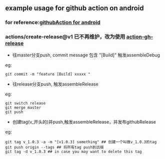 ## example usage for github action on android

### for reference:[githubAction for android](https://github.com/wajahatkarim3/Android-Github-Actions/tree/main)
    
### actions/create-release@v1 已不再维护，改为使用 [action-gh-release](https://github.com/softprops/action-gh-release)


- 往master分支push, commit message 包含 "[Build]" 触发assembleDebug

eg: 

```
git commit -m "feature [Build] xxxxx "
```

- 往release分支push, 触发assembleRelease

eg: 

```
git switch release
git merge master
git push
```

- 创建tag(v_开头的)并push,触发assembleRelease，并发布githubRelease

eg:

```
git tag v_1.0.3 -a -m "[v1.0.3] something" ## 创建一个叫做v_1.0.3的tag
git push origin --tags ## 将所有tag push到远端
git tag -d v_1.0.3 ## in case you may want to delete this tag
```



